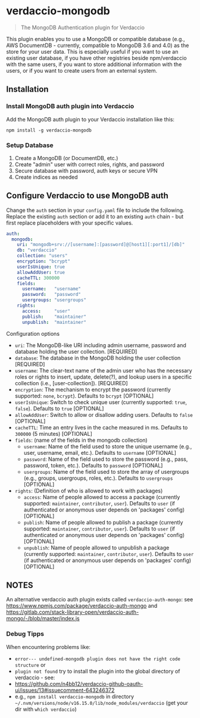 # verdaccio-mongodb

> The MongoDB Authentication plugin for Verdaccio

This plugin enables you to use a MongoDB or compatible database (e.g., AWS DocumentDB - currently, compatible to MongoDB 3.6 and 4.0) as the store for your user data. 
This is especially useful if you want to use an existing user database, if you have other registries beside npm/verdaccio with the same users, if you want to store additional information with the users, or if you want to create users from an external system.

## Installation

### Install MongoDB auth plugin into Verdaccio

Add the MongoDB auth plugin to your Verdaccio installation like this:

```shell
npm install -g verdaccio-mongodb
```

### Setup Database

1. Create a MongoDB (or DocumentDB, etc.)
2. Create "admin" user with correct roles, rights, and password
3. Secure database with password, auth keys or secure VPN
4. Create indices as needed

## Configure Verdaccio to use MongoDB auth

Change the `auth` section in your `config.yaml` file to include the following. Replace the existing `auth` section or add it to an existing `auth` chain - but first replace placeholders with your specific values.

```yaml
auth:
  mongodb:
    uri: "mongodb+srv://[username]:[password]@[host1][:port1]/[db]"
    db: "verdaccio"
    collection: "users"
    encryption: "bcrypt"
    userIsUnique: true
    allowAddUser: true
    cacheTTL: 300000
    fields:
      username:   "username"
      password:   "password"
      usergroups: "usergroups"
    rights:
      access:     "user"
      publish:    "maintainer"
      unpublish:  "maintainer"
```

Configuration options
* `uri`: The MongoDB-like URI including admin username, password and database holding the user collection. [REQUIRED]
* `database`: The database in the MongoDB holding the user collection [REQUIRED]
* `username`: The clear-text name of the admin user who has the necessary roles or rights to insert, update, delete(?), and lookup users in a specific collection (i.e., [user-collection]). [REQUIRED]
* `encryption`: The mechanism to encrypt the password (currently supported: `none`, `bcrypt`). Defaults to `bcrypt` [OPTIONAL]
* `userIsUnique`: Switch to check unique user (currently supported: `true`, `false`). Defaults to `true` [OPTIONAL]
* `allowAddUser`: Switch to allow or disallow adding users. Defaults to `false` [OPTIONAL]
* `cacheTTL`: Time an entry lives in the cache measured in ms. Defaults to `300000` (5 minutes) [OPTIONAL]
* `fields`: (name of the fields in the mongodb collection)
  * `username`: Name of the field used to store the unique username (e.g., user, username, email, etc.). Defaults to `username` [OPTIONAL]
  * `password`: Name of the field used to store the password (e.g., pass, password, token, etc.). Defaults to `password` [OPTIONAL]
  * `usergroups`: Name of the field used to store the array of usergroups (e.g., groups, usergroups, roles, etc.). Defaults to `usergroups` [OPTIONAL]
* `rights`: (Definition of who is allowed to work with packages)
  * `access`: Name of people allowed to access a package (currently supported: `maintainer`, `contributor`, `user`). Defaults to `user` (if authenticated or anonymous user depends on 'packages' config) [OPTIONAL]
  * `publish`: Name of people allowed to publish a package (currently supported: `maintainer`, `contributor`, `user`). Defaults to `user` (if authenticated or anonymous user depends on 'packages' config) [OPTIONAL]
  * `unpublish`: Name of people allowed to unpublish a package (currently supported: `maintainer`, `contributor`, `user`). Defaults to `user` (if authenticated or anonymous user depends on 'packages' config) [OPTIONAL]

## NOTES
An alternative verdaccio auth plugin exists called `verdaccio-auth-mongo`: see https://www.npmjs.com/package/verdaccio-auth-mongo and https://gitlab.com/stack-library-open/verdaccio-auth-mongo/-/blob/master/index.js

### Debug Tipps
When encountering problems like:
* `error--- undefined-mongodb plugin does not have the right code structure` or
* `plugin not found`
try to install the plugin into the global directory of verdaccio - see:
* https://github.com/n4bb12/verdaccio-github-oauth-ui/issues/13#issuecomment-643246372
* e.g., `npm install verdaccio-mongodb` in directory `~/.nvm/versions/node/v16.15.0/lib/node_modules/verdaccio` (get your dir with `which verdaccio`)